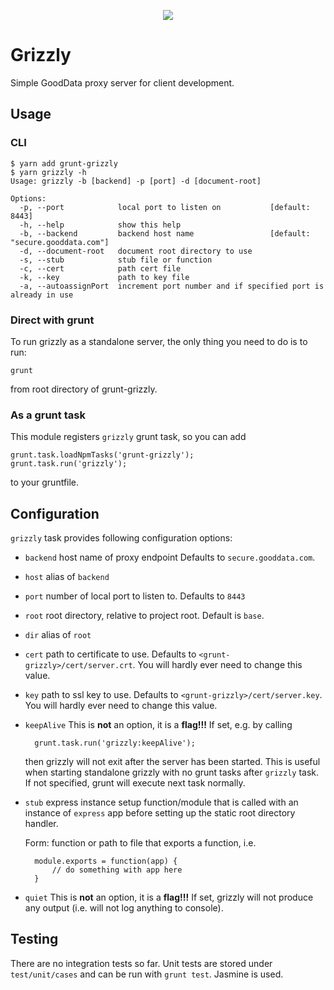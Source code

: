<p align="center">
  <img src="icon.png"/>
</p>

Grizzly
=======

Simple GoodData proxy server for client development.

## Usage
### CLI
``` 
$ yarn add grunt-grizzly
$ yarn grizzly -h
Usage: grizzly -b [backend] -p [port] -d [document-root]

Options:
  -p, --port            local port to listen on           [default: 8443]
  -h, --help            show this help
  -b, --backend         backend host name                 [default: "secure.gooddata.com"]
  -d, --document-root   document root directory to use
  -s, --stub            stub file or function
  -c, --cert            path cert file
  -k, --key             path to key file
  -a, --autoassignPort  increment port number and if specified port is already in use
```

### Direct with grunt

To run grizzly as a standalone server, the only thing you need to do is to run:

	grunt

from root directory of grunt-grizzly.

### As a grunt task

This module registers `grizzly` grunt task, so you can add

	grunt.task.loadNpmTasks('grunt-grizzly');
	grunt.task.run('grizzly');

to your gruntfile.

## Configuration

`grizzly` task provides following configuration options:

- `backend` host name of proxy endpoint
	Defaults to `secure.gooddata.com`.

- `host` alias of `backend`

- `port` number of local port to listen to.
	Defaults to `8443`

- `root` root directory, relative to project root.
	Default is `base`.

- `dir` alias of `root`

- `cert` path to certificate to use. Defaults to `<grunt-grizzly>/cert/server.crt`.
	You will hardly ever need to change this value.

- `key` path to ssl key to use. Defaults to `<grunt-grizzly>/cert/server.key`.
	You will hardly ever need to change this value.

- `keepAlive` This is **not** an option, it is a **flag!!!**
	If set, e.g. by calling

		grunt.task.run('grizzly:keepAlive');

	then grizzly will not exit after the server has been started. This is useful
	when starting standalone grizzly with no grunt tasks after `grizzly` task.
	If not specified, grunt will execute next task normally.

- `stub` express instance setup function/module that is called with an instance
    of `express` app before setting up the static root directory handler.

   Form: function or path to file that exports a function, i.e.

		module.exports = function(app) {
			// do something with app here
		}

- `quiet` This is **not** an option, it is a **flag!!!**
	If set, grizzly will not produce any output (i.e. will not log anything to console).

## Testing

There are no integration tests so far. Unit tests are stored under `test/unit/cases`
and can be run with `grunt test`. Jasmine is used.
